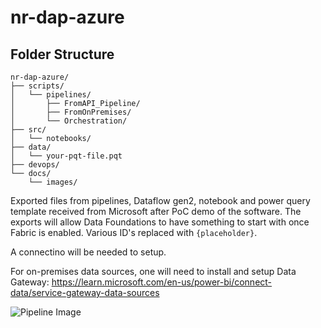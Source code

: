 # nr-dap-azure

## Folder Structure

    nr-dap-azure/
    ├── scripts/
    │   └── pipelines/
    │       ├── FromAPI_Pipeline/
    │       ├── FromOnPremises/
    │       └── Orchestration/
    ├── src/
    │   └── notebooks/
    ├── data/
    │   └── your-pqt-file.pqt
    ├── devops/
    └── docs/
        └── images/

Exported files from pipelines, Dataflow gen2, notebook and power query template received from Microsoft after PoC demo of the software. The exports will allow Data Foundations to have something to start with once Fabric is enabled. Various ID's replaced with `{placeholder}`.

A connectino will be needed to setup.

For on-premises data sources, one will need to install and setup Data Gateway: https://learn.microsoft.com/en-us/power-bi/connect-data/service-gateway-data-sources

![Pipeline Image](docs/images/azure-poc-pipeline.jpg)